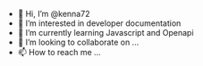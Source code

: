 - 👋 Hi, I’m @kenna72
- 👀 I’m interested in developer documentation
- 🌱 I’m currently learning Javascript and Openapi
- 💞️ I’m looking to collaborate on ...
- 📫 How to reach me ...

<!---
kenna72/kenna72 is a ✨ special ✨ repository because its `README.md` (this file) appears on your GitHub profile.
You can click the Preview link to take a look at your changes.
--->
